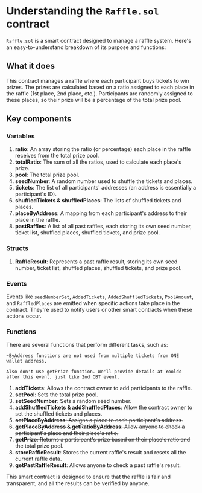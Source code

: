 
# Understanding the `Raffle.sol` contract

`Raffle.sol` is a smart contract designed to manage a raffle system. Here's an easy-to-understand breakdown of its purpose and functions:

## What it does

This contract manages a raffle where each participant buys tickets to win prizes. The prizes are calculated based on a ratio assigned to each place in the raffle (1st place, 2nd place, etc.). Participants are randomly assigned to these places, so their prize will be a percentage of the total prize pool.

## Key components

### Variables

1.  **ratio**: An array storing the ratio (or percentage) each place in the raffle receives from the total prize pool.
2.  **totalRatio**: The sum of all the ratios, used to calculate each place's prize.
3.  **pool**: The total prize pool.
4.  **seedNumber**: A random number used to shuffle the tickets and places.
5.  **tickets**: The list of all participants' addresses (an address is essentially a participant's ID).
6.  **shuffledTickets & shuffledPlaces**: The lists of shuffled tickets and places.
7.  **placeByAddress**: A mapping from each participant's address to their place in the raffle.
8.  **pastRaffles**: A list of all past raffles, each storing its own seed number, ticket list, shuffled places, shuffled tickets, and prize pool.

### Structs

1.  **RaffleResult**: Represents a past raffle result, storing its own seed number, ticket list, shuffled places, shuffled tickets, and prize pool.

### Events

Events like `seedNumberSet`, `AddedTickets`, `AddedShuffledTickets`, `PoolAmount`, and `RaffledPlaces` are emitted when specific actions take place in the contract. They're used to notify users or other smart contracts when these actions occur.

### Functions

There are several functions that perform different tasks, such as:

    ~ByAddress functions are not used from multiple tickets from ONE wallet address.
    
    Also don't use getPrize function. We'll provide details at Yooldo after this event, just like 2nd CBT event.

1.  **addTickets**: Allows the contract owner to add participants to the raffle.
2.  **setPool**: Sets the total prize pool.
3.  **setSeedNumber**: Sets a random seed number.
4.  **addShuffledTickets & addShuffledPlaces**: Allow the contract owner to set the shuffled tickets and places.
5.  ~~**setPlaceByAddress**: Assigns a place to each participant's address.~~
6.  ~~**getPlaceByAddress & getRatioByAddress**: Allow anyone to check a participant's place and their place's ratio.~~
7.  ~~**getPrize**: Returns a participant's prize based on their place's ratio and the total prize pool.~~
8.  **storeRaffleResult**: Stores the current raffle's result and resets all the current raffle data.
9.  **getPastRaffleResult**: Allows anyone to check a past raffle's result.

This smart contract is designed to ensure that the raffle is fair and transparent, and all the results can be verified by anyone.